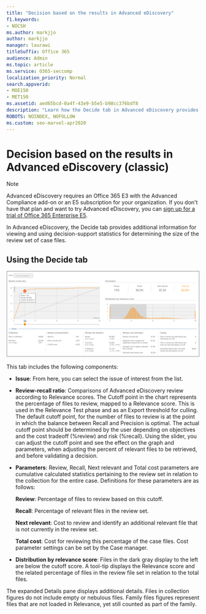```yaml
---
title: "Decision based on the results in Advanced eDiscovery"
f1.keywords:
- NOCSH
ms.author: markjjo
author: markjjo
manager: laurawi
titleSuffix: Office 365
audience: Admin
ms.topic: article
ms.service: O365-seccomp
localization_priority: Normal
search.appverid: 
- MOE150
- MET150
ms.assetid: aed65bcd-0a4f-43e9-b5e5-b98cc376bdf8
description: "Learn how the Decide tab in Advanced eDiscovery provides data that can help you determine the correct size of the review set of case files."
ROBOTS: NOINDEX, NOFOLLOW
ms.custom: seo-marvel-apr2020
---
```


# Decision based on the results in Advanced eDiscovery (classic)

> [!NOTE]
> Advanced eDiscovery requires an Office 365 E3 with the Advanced Compliance add-on or an E5 subscription for your organization. If you don't have that plan and want to try Advanced eDiscovery, you can [sign up for a trial of Office 365 Enterprise E5](https://go.microsoft.com/fwlink/p/?LinkID=698279). 
  
 In Advanced eDiscovery, the Decide tab provides additional information for viewing and using decision-support statistics for determining the size of the review set of case files. 
  
## Using the Decide tab

![Relevance Decide](../media/f32fed89-f3b5-404a-90c7-ea25d2eb58a9.png)
  
This tab includes the following components:
  
- **Issue**: From here, you can select the issue of interest from the list. 
    
- **Review-recall ratio**: Comparisons of Advanced eDiscovery review according to Relevance scores. The Cutoff point in the chart represents the percentage of files to review, mapped to a Relevance score. This is used in the Relevance Test phase and as an Export threshold for culling. The default cutoff point, for the number of files to review is at the point in which the balance between Recall and Precision is optimal. The actual cutoff point should be determined by the user depending on objectives and the cost tradeoff (%review) and risk (%recall). Using the slider, you can adjust the cutoff point and see the effect on the graph and parameters, when adjusting the percent of relevant files to be retrieved, and before validating a decision.
    
- **Parameters**: Review, Recall, Next relevant and Total cost parameters are cumulative calculated statistics pertaining to the review set in relation to the collection for the entire case. Definitions for these parameters are as follows:
    
    **Review**: Percentage of files to review based on this cutoff. 
    
    **Recall**: Percentage of relevant files in the review set. 
    
    **Next relevant**: Cost to review and identify an additional relevant file that is not currently in the review set. 
    
    **Total cost**: Cost for reviewing this percentage of the case files. Cost parameter settings can be set by the Case manager.
    
- **Distribution by relevance score**: Files in the dark gray display to the left are below the cutoff score. A tool-tip displays the Relevance score and the related percentage of files in the review file set in relation to the total files.
    
The expanded Details pane displays additional details. Files in collection figures do not include empty or nebulous files. Family files figures represent files that are not loaded in Relevance, yet still counted as part of the family.
  

